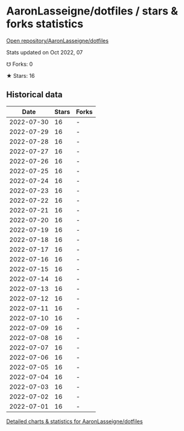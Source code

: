# AaronLasseigne/dotfiles / stars & forks statistics

[Open repository/AaronLasseigne/dotfiles](https://github.com/AaronLasseigne/dotfiles)

Stats updated on Oct 2022, 07

☋ Forks: 0

★ Stars: 16

## Historical data
| Date | Stars | Forks |
|------|-------|-------|
| 2022-07-30 | 16 | - | 
| 2022-07-29 | 16 | - | 
| 2022-07-28 | 16 | - | 
| 2022-07-27 | 16 | - | 
| 2022-07-26 | 16 | - | 
| 2022-07-25 | 16 | - | 
| 2022-07-24 | 16 | - | 
| 2022-07-23 | 16 | - | 
| 2022-07-22 | 16 | - | 
| 2022-07-21 | 16 | - | 
| 2022-07-20 | 16 | - | 
| 2022-07-19 | 16 | - | 
| 2022-07-18 | 16 | - | 
| 2022-07-17 | 16 | - | 
| 2022-07-16 | 16 | - | 
| 2022-07-15 | 16 | - | 
| 2022-07-14 | 16 | - | 
| 2022-07-13 | 16 | - | 
| 2022-07-12 | 16 | - | 
| 2022-07-11 | 16 | - | 
| 2022-07-10 | 16 | - | 
| 2022-07-09 | 16 | - | 
| 2022-07-08 | 16 | - | 
| 2022-07-07 | 16 | - | 
| 2022-07-06 | 16 | - | 
| 2022-07-05 | 16 | - | 
| 2022-07-04 | 16 | - | 
| 2022-07-03 | 16 | - | 
| 2022-07-02 | 16 | - | 
| 2022-07-01 | 16 | - | 


[Detailed charts & statistics for AaronLasseigne/dotfiles](https://reviewgithub.com/rep/AaronLasseigne/dotfiles)
